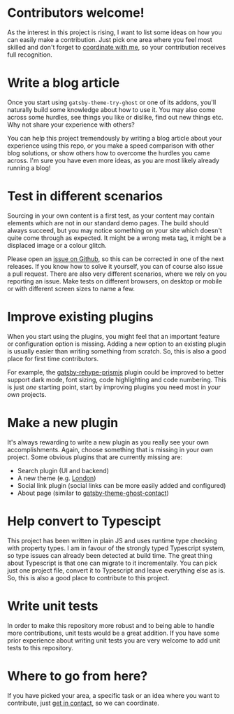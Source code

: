 # Contributors welcome!

As the interest in this project is rising, I want to list some ideas on how you can easily make a contribution. Just pick one area where you feel most skilled and don't forget to [coordinate with me](https://atmolabs.org/contact/), so your contribution receives full recognition.

# Write a blog article

Once you start using `gatsby-theme-try-ghost` or one of its addons, you'll naturally build some knowledge about how to use it. You may also come across some hurdles, see things you like or dislike, find out new things etc. Why not share your experience with others?

You can help this project tremendously by writing a blog article about your experience using this repo, or you make a speed comparison with other blog solutions, or show others how to overcome the hurdles you came across. I'm sure you have even more ideas, as you are most likely already running a blog!

# Test in different scenarios

Sourcing in your own content is a first test, as your content may contain elements which are not in our standard demo pages. The build should always succeed, but you may notice something on your site which doesn't quite come through as expected. It might be a wrong meta tag, it might be a displaced image or a colour glitch. 

Please open an [issue on Github](https://github.com/styxlab/gatsby-theme-try-ghost/issues), so this can be corrected in one of the next releases. If you know how to solve it yourself, you can of course also issue a pull request. There are also very different scenarios, where we rely on you reporting an issue. Make tests on different browsers, on desktop or mobile or with different screen sizes to name a few.

# Improve existing plugins

When you start using the plugins, you might feel that an important feature or configuration option is missing. Adding a new option to an existing plugin is usually easier than writing something from scratch. So, this is also a good place for first time contributors.

For example, the [gatsby-rehype-prismjs](https://github.com/styxlab/gatsby-theme-try-ghost/tree/master/packages/gatsby-rehype-prismjs) plugin could be improved to better support dark mode, font sizing, code highlighting and code numbering. This is just *one* starting point, start by improving plugins you need most in *your own* projects.

# Make a new plugin

It's always rewarding to write a new plugin as you really see your own accomplishments. Again, choose something that is missing in your own project. Some obvious plugins that are currently missing are:

- Search plugin (UI and backend)
- A new theme (e.g. [London](https://london.ghost.io/elements/))
- Social link plugin (social links can be more easily added and configured)
- About page (similar to [gatsby-theme-ghost-contact](https://github.com/styxlab/gatsby-theme-try-ghost/tree/master/packages/gatsby-theme-ghost-contact))

# Help convert to Typescipt

This project has been written in plain JS and uses runtime type checking with property types. I am in favour of the strongly typed Typescript system, so type issues can already been detected at build time. The great thing about Typescript is that one can migrate to it incrementally. You can pick just one project file, convert it to Typescript and leave everything else as is. So, this is also a good place to contribute to this project.

# Write unit tests

In order to make this repository more robust and to being able to handle more contributions, unit tests would be a great addition. If you have some prior experience about writing unit tests you are very welcome to add unit tests to this repository.

# Where to go from here?

If you have picked your area, a specific task or an idea where you want to contribute, just [get in contact](https://atmolabs.org/contact/), so we can coordinate.
